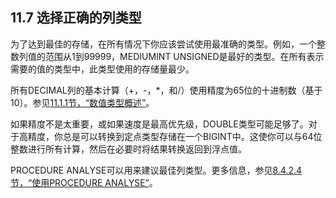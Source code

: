 ## 11.7 选择正确的列类型

为了达到最佳的存储，在所有情况下你应该尝试使用最准确的类型。例如，一个整数列值的范围从1到99999，MEDIUMINT UNSIGNED是最好的类型。在所有表示需要的值的类型中，此类型使用的存储量最少。

所有DECIMAL列的基本计算（+，-，*，和/）使用精度为65位的十进制数（基于10）。参见[11.1.1节，“数值类型概述”][11.01.01]。

如果精度不是太重要，或如果速度是最高优先级，DOUBLE类型可能足够了。对于高精度，你总是可以转换到定点类型存储在一个BIGINT中。这使你可以与64位整数进行所有计算，然后在必要时将结果转换返回到浮点值。

PROCEDURE ANALYSE可以用来建议最佳列类型。更多信息，参见[8.4.2.4节，“使用PROCEDURE ANALYSE”][08.04.02.04]。


[11.01.01]: 11.01.01_Numeric_Type_Overview.md
[08.04.02.04]: ../Chapter_08/08.04.02_Optimizing_MySQL_Data_Types.md#08.04.02.04